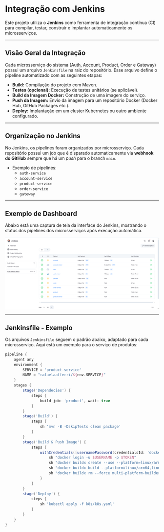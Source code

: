 # Integração com Jenkins

Este projeto utiliza o **Jenkins** como ferramenta de integração contínua (CI) para compilar, testar, construir e implantar automaticamente os microsserviços.

---

## Visão Geral da Integração

Cada microsserviço do sistema (Auth, Account, Product, Order e Gateway) possui um arquivo `Jenkinsfile` na raiz do repositório. Esse arquivo define o pipeline automatizado com as seguintes etapas:

- **Build:** Compilação do projeto com Maven.
- **Testes (opcional):** Execução de testes unitários (se aplicável).
- **Build da Imagem Docker:** Construção de uma imagem do serviço.
- **Push da Imagem:** Envio da imagem para um repositório Docker (Docker Hub, GitHub Packages etc.).
- **Deploy:** Implantação em um cluster Kubernetes ou outro ambiente configurado.

---

## Organização no Jenkins

No Jenkins, os pipelines foram organizados por microsserviço. Cada repositório possui um job que é disparado automaticamente via **webhook do GitHub** sempre que há um *push* para o branch `main`.

- Exemplo de pipelines:
  - `auth-service`
  - `account-service`
  - `product-service`
  - `order-service`
  - `gateway`

---

## Exemplo de Dashboard

Abaixo está uma captura de tela da interface do Jenkins, mostrando o status dos pipelines dos microsserviços após execução automática.

![Dashboard do Jenkins](./images/jenksins.png)


---

## Jenkinsfile - Exemplo

Os arquivos `Jenkinsfile` seguem o padrão abaixo, adaptado para cada microsserviço. Aqui está um exemplo para o serviço de produtos:

```groovy
pipeline {
    agent any
    environment {
        SERVICE = 'product-service'
        NAME = "rafaelaafferri/${env.SERVICE}"
    }
    stages {
        stage('Dependecies') {
            steps {
                build job: 'product', wait: true
            }
        }
        stage('Build') { 
            steps {
                sh 'mvn -B -DskipTests clean package'
            }
        }      
        stage('Build & Push Image') {
            steps {
                withCredentials([usernamePassword(credentialsId: 'dockerhub-credential', usernameVariable: 'USERNAME', passwordVariable: 'TOKEN')]) {
                    sh "docker login -u $USERNAME -p $TOKEN"
                    sh "docker buildx create --use --platform=linux/arm64,linux/amd64 --node multi-platform-builder-${env.SERVICE} --name multi-platform-builder-${env.SERVICE}"
                    sh "docker buildx build --platform=linux/arm64,linux/amd64 --push --tag ${env.NAME}:latest --tag ${env.NAME}:${env.BUILD_ID} -f Dockerfile ."
                    sh "docker buildx rm --force multi-platform-builder-${env.SERVICE}"
                }
            }
        }
        stage('Deploy') { 
            steps {
                sh 'kubectl apply -f k8s/k8s.yaml'
            }
        }
    }
}
```
